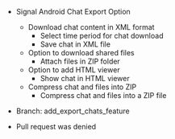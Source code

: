 - Signal Android Chat Export Option
  - Download chat content in XML format
    - Select time period for chat download
    - Save chat in XML file
  - Option to download shared files
    - Attach files in ZIP folder
  - Option to add HTML viewer
    - Show chat in HTML viewer
  - Compress chat and files into ZIP
    - Compress chat and files into a ZIP file

- Branch: add_export_chats_feature
- Pull request was denied
